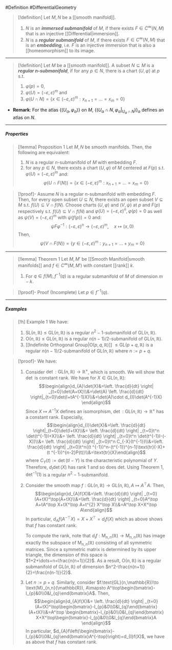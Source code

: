 #Definition #DifferentialGeometry 

> [!definition]
> Let $M,N$ be a [[smooth manifold]]. 
> 1. $N$ is an ***immersed submanifold*** of $M$, if there exists $F\in C^\infty(N,M)$ that is an injective [[Differential|immersion]].
> 2. $N$ is a ***regular submanifold*** of $M$, if there exists $F\in C^\infty(N,M)$ that is an ***embedding***, i.e. $F$ is an injective immersion that is also a [[homeomorphism]] to its image.
---

> [!definition]
> Let $M$ be a [[smooth manifold]]. A subset $N\subseteq M$ is a ***regular $n$-submanifold***, if for any $p\in N$, there is a chart $(U,\varphi)$ at $p$ s.t. 
> 1. $\varphi(p)=0$, 
> 2. $\varphi(U)=(-\varepsilon,\varepsilon)^m$ and
> 3. $\varphi(U\cap N)=\{ x\in (-\varepsilon,\varepsilon)^m: x_{n+1}=\dots=x_{m}=0 \}$
- **Remark**: For the atlas $\{ (U_{\alpha},\varphi_{\alpha}) \}$ on $M$, $\{ (U_{\alpha}\cap N,\varphi_{\alpha}|_{U_{\alpha}\cap N}) \}_{\alpha}$ defines an atlas on $N$.
---
##### Properties
> [!lemma] Proposition 1
> Let $M,N$ be smooth manifolds. Then, the following are equivalent:
> 1. $N$ is a regular $n$-submanifold of $M$ with embedding $F$.
> 2. for any $p\in N$, there exists a chart $(U,\varphi)$ of $M$ centered at $F(p)$ s.t. $\varphi(U)=(-\varepsilon,\varepsilon)^m$ and: $$\varphi(U\cap F(N))=\{ x\in (-\varepsilon,\varepsilon)^m:x_{n+1}=\dots=x_{m}=0 \}$$

> [!proof]-
> Assume $N$ is a regular $n$-submanifold with embedding $F$. Then, for every open subset $U\subseteq N$, there exists an open subset $V\subseteq M$ s.t. $f(U)\subseteq V\cap f(N)$. Choose charts $(U,\varphi)$ and $(V,\psi)$ at $p$ and $F(p)$ respectively s.t. $f(U)\subseteq V\cap f(N)$ and $\varphi(U)=(-\varepsilon,\varepsilon)^n, \varphi(p)=0$ as well as $\psi(V)=(-\varepsilon,\varepsilon)^m$ with $\psi(f(p))=0$ and: $$\psi F\varphi ^{-1}:(-\varepsilon,\varepsilon)^n\to(-\varepsilon,\varepsilon)^m,\quad x\mapsto(x,0)$$Then, $$\psi(V\cap F(N))=\{ y\in (-\varepsilon,\varepsilon)^m:y_{n+1}=\dots+y_{m}=0 \}$$
---
> [!lemma] Theorem 1
> Let $M,M'$ be [[Smooth Manifold|smooth manifolds]] and $f\in C^\infty(M,M')$ with constant [[rank]] $k$. 
> 1. For $q\in f(M), f^{-1}(q)$ is a regular submanifold of $M$ of dimension $m-k$.

> [!proof]- Proof (Incomplete)
> Let $p\in f^{-1}(q)$. 
---
##### Examples
> [!h] Example 1
> We have:
> 1. $\text{SL}(n,\mathbb{R})\leq \text{GL}(n,\mathbb{R})$ is a regular $n^2-1$-submanifold of $\text{GL}(n,\mathbb{R})$.
> 2. $\text{O}(n,\mathbb{R})\leq \text{GL}(n,\mathbb{R})$ is a regular $n(n-1) /2$-submanifold of $\text{GL}(n,\mathbb{R})$.
> 3. [[Indefinite Orthogonal Group|$\text{O}(p,q,\mathbb{R})$]] $\leq \text{GL}(p+q,\mathbb{R})$ is a regular $n(n-1) /2$-submanifold of $\text{GL}(n,\mathbb{R})$ where $n:=p+q$.

> [!proof]-
> We have:
> 1. Consider $\det:\text{GL}(n,\mathbb{R})\to \mathbb{R}^\times$, which is smooth. We will show that $\det$ is constant rank. We have for $X\in \text{GL}(n,\mathbb{R})$: $$\begin{align}d_{A}\det(X)&=\left. \frac{d}{dt} \right| _{t=0}\det(A+tX)\\&=\det(A) \left. \frac{d}{dt} \right|_{t=0}\det(I+tA^{-1}X)\\&=\det(A)\cdot d_{I}\det(A^{-1}X) \end{align}$$Since $X\mapsto A^{-1}X$ defines an isomorphism, $\det:\text{GL}(n,\mathbb{R})\to \mathbb{R}^\times$ has a constant rank. Especially, $$\begin{align}d_{I}\det(X)&=\left. \frac{d}{dt} \right|_{t=0}\det(I+tX)\\&= \left. \frac{d}{dt} \right| _{t=0}t^n \det(t^{-1}I+X)\\&= \left. \frac{d}{dt} \right| _{t=0}t^n \det(t^{-1}I-(-X))\\&= \left. \frac{d}{dt} \right| _{t=0}t^n C_{-X}(t^{-1})\\&=\left. \frac{d}{dt} \right| _{t=0}t^n((t ^{-1})^n-(t^{-1})^{n-1}\text{tr}(-X)+(t ^{-1})^{n-2}P(t))\\&=\text{tr}(X)\end{align}$$where $C_{Y}(t):=\det(tI-Y)$ is the characteristic polynomial of $Y$. Therefore, $d_{I}\det(X)$ has rank $1$ and so does $\text{det}$. Using Theorem 1, $\det ^{-1}(1)$ is a regular $n^2-1$-submanifold.
> 2. Consider the smooth map $f:\text{GL}(n,\mathbb{R})\to \text{GL}(n,\mathbb{R}),A\mapsto A^\top A$. Then, $$\begin{align}d_{A}f(X)&=\left. \frac{d}{dt} \right| _{t=0}(A+tX)^\top(A+tX)\\&=\left. \frac{d}{dt} \right| _{t=0}A^\top A+tA^\top X+tX^\top A+t^{2} X^\top X\\&=A^\top X+X^\top A\end{align}$$In particular, $d_{A}f(A^{-\top}X)=X+X^\top=d_{I}f(X)$ which as above shows that $f$ has constant rank. 
>    
>    To compute the rank, note that $d_{I}f:\text{M}_{n,n}(\mathbb{R})\to\text{M}_{n,n}(\mathbb{R})$ has image exactly the subspace of $\text{M}_{n,n}(\mathbb{R})$ consisting of all symmetric matrices. Since a symmetric matrix is determined by its upper triangle, the dimension of this space is $1+2+\dots+n=\frac{n(n+1)}{2}$. As a result, $\text{O}(n,\mathbb{R})$ is a regular submanifold of $\text{GL}(n,\mathbb{R})$ of dimension $n^2-\frac{n(n+1)}{2}=\frac{n(n-1)}{2}$.
> 3. Let $n:=p+q$. Similarly, consider $f:\text{GL}(n,\mathbb{R})\to \text{M}_{n,n}(\mathbb{R}), A\mapsto A^\top\begin{bmatrix}-I_{p}&0\\0&I_{q}\end{bmatrix}A$. Then, $$\begin{align}d_{A}f(X)&= \left. \frac{d}{dt} \right| _{t=0}(A+tX)^\top\begin{bmatrix}-I_{p}&0\\0&I_{q}\end{bmatrix} (A+tX)\\&=A^\top \begin{bmatrix}-I_{p}&0\\0&I_{q}\end{bmatrix} X+X^\top\begin{bmatrix}-I_{p}&0\\0&I_{q}\end{bmatrix}A \end{align}$$In particular, $d_{A}f\left(\begin{bmatrix}-I_{p}&0\\0&I_{q}\end{bmatrix}A^{-\top}\right)=d_{I}f(X)$, we have as above that $f$ has constant rank.
